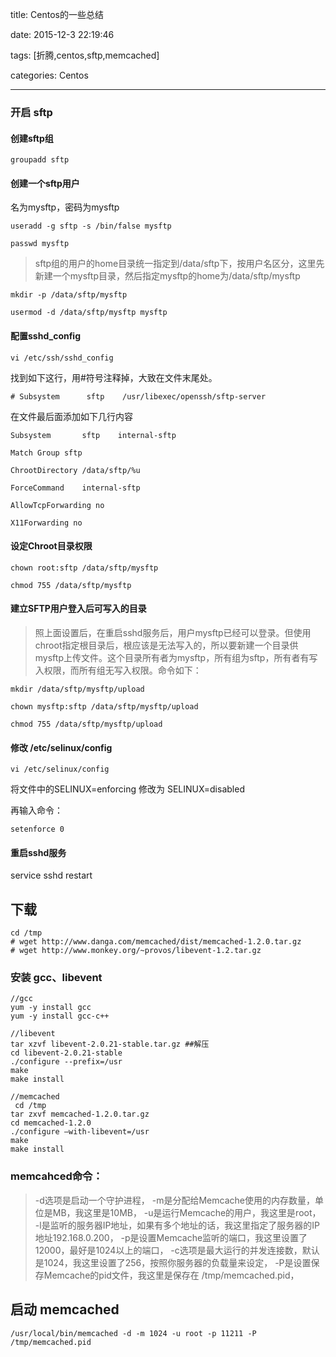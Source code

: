 title: Centos的一些总结

date: 2015-12-3 22:19:46

tags: [折腾,centos,sftp,memcached]

categories: Centos

---



### 开启 sftp



#### 创建sftp组



    groupadd sftp



#### 创建一个sftp用户

名为mysftp，密码为mysftp



    useradd -g sftp -s /bin/false mysftp

    passwd mysftp 

<!--more-->

 

> sftp组的用户的home目录统一指定到/data/sftp下，按用户名区分，这里先新建一个mysftp目录，然后指定mysftp的home为/data/sftp/mysftp



    mkdir -p /data/sftp/mysftp  

    usermod -d /data/sftp/mysftp mysftp  

    

#### 配置sshd_config



    vi /etc/ssh/sshd_config



找到如下这行，用#符号注释掉，大致在文件末尾处。

    # Subsystem      sftp    /usr/libexec/openssh/sftp-server  

在文件最后面添加如下几行内容



    Subsystem       sftp    internal-sftp    

    Match Group sftp    

    ChrootDirectory /data/sftp/%u    

    ForceCommand    internal-sftp    

    AllowTcpForwarding no    

    X11Forwarding no  





#### 设定Chroot目录权限



    chown root:sftp /data/sftp/mysftp  

    chmod 755 /data/sftp/mysftp



#### 建立SFTP用户登入后可写入的目录



> 照上面设置后，在重启sshd服务后，用户mysftp已经可以登录。但使用chroot指定根目录后，根应该是无法写入的，所以要新建一个目录供mysftp上传文件。这个目录所有者为mysftp，所有组为sftp，所有者有写入权限，而所有组无写入权限。命令如下：



    mkdir /data/sftp/mysftp/upload  

    chown mysftp:sftp /data/sftp/mysftp/upload  

    chmod 755 /data/sftp/mysftp/upload 



#### 修改 /etc/selinux/config



    vi /etc/selinux/config  



将文件中的SELINUX=enforcing 修改为 SELINUX=disabled



再输入命令：



    setenforce 0  

    

#### 重启sshd服务



service sshd restart  



## 下载

```
cd /tmp
# wget http://www.danga.com/memcached/dist/memcached-1.2.0.tar.gz
# wget http://www.monkey.org/~provos/libevent-1.2.tar.gz
```

### 安装 gcc、libevent

```
//gcc
yum -y install gcc
yum -y install gcc-c++

//libevent
tar xzvf libevent-2.0.21-stable.tar.gz ##解压
cd libevent-2.0.21-stable
./configure --prefix=/usr
make
make install

//memcached
 cd /tmp
tar zxvf memcached-1.2.0.tar.gz
cd memcached-1.2.0
./configure –with-libevent=/usr
make
make install
```

<!--more-->

### memcahced命令：

> -d选项是启动一个守护进程，
-m是分配给Memcache使用的内存数量，单位是MB，我这里是10MB，
-u是运行Memcache的用户，我这里是root，
-l是监听的服务器IP地址，如果有多个地址的话，我这里指定了服务器的IP地址192.168.0.200，
-p是设置Memcache监听的端口，我这里设置了12000，最好是1024以上的端口，
-c选项是最大运行的并发连接数，默认是1024，我这里设置了256，按照你服务器的负载量来设定，
-P是设置保存Memcache的pid文件，我这里是保存在 /tmp/memcached.pid，



## 启动 memcached

    /usr/local/bin/memcached -d -m 1024 -u root -p 11211 -P /tmp/memcached.pid

